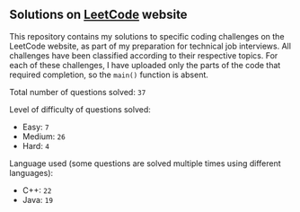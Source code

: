 ## Solutions on [LeetCode](https://leetcode.com/) website

This repository contains my solutions to specific coding challenges on the LeetCode website, as part of my preparation for technical job interviews. All challenges have been classified according to their respective topics. For each of these challenges, I have uploaded only the parts of the code that required completion, so the `main()` function is absent.

Total number of questions solved: `37`

Level of difficulty of questions solved:
* Easy: `7`
* Medium: `26`
* Hard: `4`

Language used (some questions are solved multiple times using different languages):
* C++: `22`
* Java: `19`
